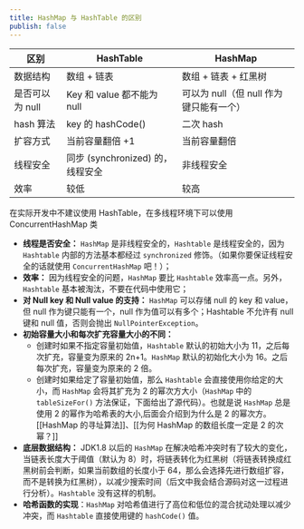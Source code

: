 ```yaml
---
title: HashMap 与 HashTable 的区别
publish: false
---
```


| **区别**     | **HashTable**            | **HashMap**               |
| ---------- | ------------------------ | ------------------------- |
| 数据结构       | 数组 + 链表                  | 数组 + 链表 + 红黑树             |
| 是否可以为 null | Key 和 value 都不能为 null    | 可以为 null（但 null 作为键只能有一个） |
| hash 算法    | key 的 hashCode()         | 二次 hash                   |
| 扩容方式       | 当前容量翻倍 +1                | 当前容量翻倍                    |
| 线程安全       | 同步 (synchronized) 的，线程安全 | 非线程安全                     |
| 效率         | 较低                       | 较高                        |

在实际开发中不建议使用 HashTable，在多线程环境下可以使用 ConcurrentHashMap 类

- **线程是否安全：** `HashMap` 是非线程安全的，`Hashtable` 是线程安全的，因为 `Hashtable` 内部的方法基本都经过 `synchronized` 修饰。（如果你要保证线程安全的话就使用 `ConcurrentHashMap` 吧！）；
- **效率：** 因为线程安全的问题，`HashMap` 要比 `Hashtable` 效率高一点。另外，`Hashtable` 基本被淘汰，不要在代码中使用它；
- **对 Null key 和 Null value 的支持：** `HashMap` 可以存储 null 的 key 和 value，但 null 作为键只能有一个，null 作为值可以有多个；Hashtable 不允许有 null 键和 null 值，否则会抛出 `NullPointerException`。
- **初始容量大小和每次扩充容量大小的不同：**
	- 创建时如果不指定容量初始值，`Hashtable` 默认的初始大小为 11，之后每次扩充，容量变为原来的 2n+1。`HashMap` 默认的初始化大小为 16。之后每次扩充，容量变为原来的 2 倍。
	- 创建时如果给定了容量初始值，那么 `Hashtable` 会直接使用你给定的大小，而 `HashMap` 会将其扩充为 2 的幂次方大小（`HashMap` 中的 `tableSizeFor()` 方法保证，下面给出了源代码）。也就是说 `HashMap` 总是使用 2 的幂作为哈希表的大小,后面会介绍到为什么是 2 的幂次方。[[HashMap 的寻址算法]]、[[为何 HashMap 的数组长度一定是 2 的次幂？]]
- **底层数据结构：** JDK1.8 以后的 `HashMap` 在解决哈希冲突时有了较大的变化，当链表长度大于阈值（默认为 8）时，将链表转化为红黑树（将链表转换成红黑树前会判断，如果当前数组的长度小于 64，那么会选择先进行数组扩容，而不是转换为红黑树），以减少搜索时间（后文中我会结合源码对这一过程进行分析）。`Hashtable` 没有这样的机制。
- **哈希函数的实现**：`HashMap` 对哈希值进行了高位和低位的混合扰动处理以减少冲突，而 `Hashtable` 直接使用键的 `hashCode()` 值。
